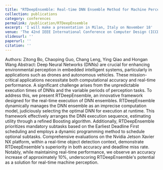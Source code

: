 ```yaml
---
title: "RTDeepEnsemble: Real-time DNN Ensemble Method for Machine Perception Systems"
collection: publications
category: conferences
permalink: /publication/RTDeepEnsemble
excerpt: 'I will make a presentation in Milan, Italy on November 18'
venue: 'The 42nd IEEE International Conference on Computer Design (ICCD 2024)'
slidesurl: ''
paperurl: ''
citation: ''
---
```


Authors: Zitong Bo, Chaoping Guo, Chang Leng, Ying Qiao and Hongan Wang
Abstract: Deep Neural Networks (DNNs) are crucial for enhancing environmental perception in embedded intelligent systems, particularly in applications such as drones and autonomous vehicles. These mission-critical applications necessitate both computational accuracy and real-time performance. A significant challenge arises from the unpredictable execution times of DNNs and the variable periods of perception tasks. To address this, we present RTDeepEnsemble, an innovative framework designed for the real-time execution of DNN ensembles. RTDeepEnsemble dynamically manages the DNN ensemble as an imprecise computation model, judiciously selecting the optimal DNN for execution at runtime. This framework effectively arranges the DNN execution sequence, estimating utility through a refined Boosting algorithm. Additionally, RTDeepEnsemble prioritizes mandatory subtasks based on the Earliest Deadline First scheduling and employs a dynamic programming method to schedule optional subtasks. Comprehensive evaluations on the Nvidia Jetson Xavier NX platform, within a real-time object detection context, demonstrate RTDeepEnsemble's superiority in both accuracy and deadline miss rate. Notably, while maintaining real-time performance, we observe an accuracy increase of approximately 10\%, underscoring RTDeepEnsemble's potential as a solution for real-time machine perception.
